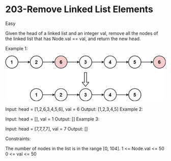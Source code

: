 <h1>203-Remove Linked List Elements</h1>

Easy

Given the head of a linked list and an integer val, remove all the nodes of the linked list that has Node.val == val, and return the new head.

 

Example 1:

![alt text](image.png)


Input: head = [1,2,6,3,4,5,6], val = 6
Output: [1,2,3,4,5]
Example 2:

Input: head = [], val = 1
Output: []
Example 3:

Input: head = [7,7,7,7], val = 7
Output: []
 

Constraints:

The number of nodes in the list is in the range [0, 104].
1 <= Node.val <= 50
0 <= val <= 50